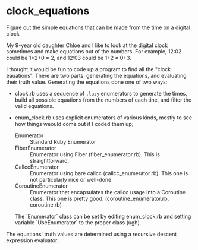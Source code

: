 clock_equations
===============

Figure out the simple equations that can be made from the time on a digital clock

My 9-year old daughter Chloe and I like to look at the digital clock
sometimes and make equations out of the numbers.  For example,
12:02 could be 1*2+0 = 2, and 12:03 could be 1+2 = 0+3.

I thought it would be fun to code up a program to find all the "clock
eauations".  There are two parts: generating the equations, and
evaluating their truth value.  Generating the equations done one
of two ways:

- clock.rb uses a sequence of `.lazy` enumerators to generate the times,
build all possible equations from the numbers of each tine, and filter
the valid equations.

- enum_clock.rb uses explicit enumerators of various kinds, mostly to see
how things weould come out if I coded them up;
    <dl>
       <dt>Enumerator</dt>
       <dd>Standard Ruby Enumerator</dd>
       <dt>FiberEnumerator</dt>
       <dd>Enumerator using Fiber (fiber_enumerator.rb).  This is
           straightforward.<br></dd>
       <dt>CallccEnumerator</dt>
       <dd>Enumerator using bare callcc (callcc_enumerator.rb).  This one
           is not particularly nice or well-done.</dd>
       <dt>CoroutineEnumerator</dt>
       <dd>Enumerator that encapsulates the callcc usage into a
           Coroutine class.  This one is pretty good.
           (coroutine_enumerator.rb, coroutine.rb)</dd>
    </dl>
    The `Enumerator` class can be set by editing enum_clock.rb and setting
    variable `UseEnumerator` to the proper class (ugh).

The equations' truth values are determined using a recursive descent
expression evaluator.

    

